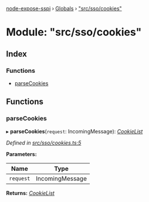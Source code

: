 [node-expose-sspi](../README.md) › [Globals](../globals.md) › ["src/sso/cookies"](_src_sso_cookies_.md)

# Module: "src/sso/cookies"

## Index

### Functions

* [parseCookies](_src_sso_cookies_.md#parsecookies)

## Functions

###  parseCookies

▸ **parseCookies**(`request`: IncomingMessage): *[CookieList](../interfaces/_src_sso_interfaces_.cookielist.md)*

*Defined in [src/sso/cookies.ts:5](https://github.com/jlguenego/node-expose-sspi/blob/2cf7b18/src/sso/cookies.ts#L5)*

**Parameters:**

Name | Type |
------ | ------ |
`request` | IncomingMessage |

**Returns:** *[CookieList](../interfaces/_src_sso_interfaces_.cookielist.md)*
